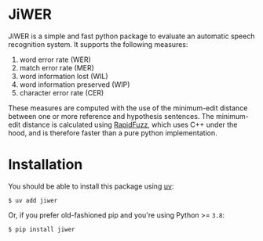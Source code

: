 # JiWER

JiWER is a simple and fast python package to evaluate an automatic speech recognition system.
It supports the following measures:

1. word error rate (WER)
2. match error rate (MER)
3. word information lost (WIL) 
4. word information preserved (WIP) 
5. character error rate (CER)

These measures are computed with the use of the minimum-edit distance between one or more reference and hypothesis sentences.
The minimum-edit distance is calculated using [RapidFuzz](https://github.com/maxbachmann/RapidFuzz), which uses C++ under the hood, and is therefore faster than a pure python implementation.

# Installation

You should be able to install this package using [uv](https://docs.astral.sh/uv/): 

```
$ uv add jiwer
```

Or, if you prefer old-fashioned pip and you're using Python >= `3.8`:

```bash
$ pip install jiwer
```




